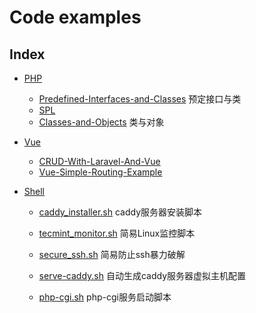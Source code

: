 # Code examples

## Index
* [PHP](https://github.com/cyub/code-examples/tree/master/php)
    * [Predefined-Interfaces-and-Classes](https://github.com/cyub/code-examples/tree/master/php/Predefined-Interfaces-and-Classes) 预定接口与类
    * [SPL](https://github.com/cyub/code-examples/tree/master/php/SPL)
    * [Classes-and-Objects](https://github.com/cyub/code-examples/tree/master/php/Classes-and-Objects) 类与对象

* [Vue](https://github.com/cyub/code-examples/tree/master/vue)
    * [CRUD-With-Laravel-And-Vue](https://github.com/cyub/code-examples/tree/master/vue/CRUD-With-Laravel-And-Vue)
    * [Vue-Simple-Routing-Example](https://github.com/cyub/code-examples/tree/master/vue/Vue-Simple-Routing-Example)

* [Shell](https://github.com/cyub/code-examples/tree/master/shell)
    * [caddy_installer.sh](https://github.com/cyub/code-examples/tree/master/shell/caddy_installer.sh) caddy服务器安装脚本

    * [tecmint_monitor.sh](https://github.com/cyub/code-examples/tree/master/shell/tecmint_monitor.sh) 简易Linux监控脚本

    * [secure_ssh.sh](https://github.com/cyub/code-examples/tree/master/shell/secure_ssh.sh) 简易防止ssh暴力破解

    * [serve-caddy.sh](https://github.com/cyub/code-examples/tree/master/shell/serve-caddy.sh) 自动生成caddy服务器虚拟主机配置

    * [php-cgi.sh](https://github.com/cyub/code-examples/tree/master/shell/php-cgi.sh) php-cgi服务启动脚本
